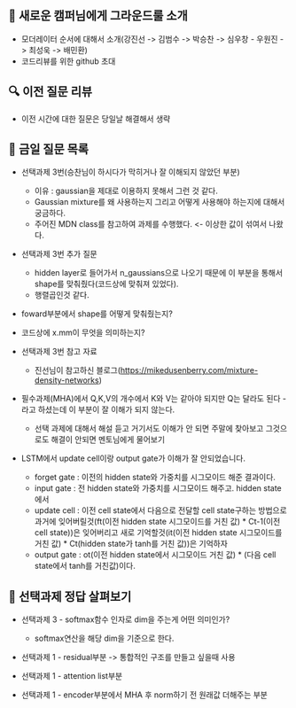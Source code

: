## 📎 새로운 캠퍼님에게 그라운드룰 소개

- 모더레이터 순서에 대해서 소개(강진선 -> 김범수 -> 박승찬 -> 심우창 - 우원진 -> 최성욱 -> 배민환)
- 코드리뷰를 위한 github 초대
 
## 🔍 이전 질문 리뷰

- 이전 시간에 대한 질문은 당일날 해결해서 생략
 
## 📒 금일 질문 목록

- 선택과제 3번(승찬님이 하시다가 막히거나 잘 이해되지 않았던 부분)

  - 이유 : gaussian을 제대로 이용하지 못해서 그런 것 같다.
  - Gaussian mixture를 왜 사용하는지 그리고 어떻게 사용해야 하는지에 대해서 궁금하다.
  - 주어진 MDN class를 참고하여 과제를 수행했다. <- 이상한 값이 섞여서 나왔다.

- 선택과제 3번 추가 질문

  - hidden layer로 들어가서 n_gaussians으로 나오기 때문에 이 부분을 통해서 shape를 맞춰줬다(코드상에 맞춰져 있었다).
  - 행렬곱인것 같다.

- foward부분에서 shape를 어떻게 맞춰줬는지?
- 코드상에 x.mm이 무엇을 의미하는지? 

- 선택과제 3번 참고 자료
  - 진선님이 참고하신 블로그(https://mikedusenberry.com/mixture-density-networks)

- 필수과제(MHA)에서 Q,K,V의 개수에서 K와 V는 같아야 되지만 Q는 달라도 된다 - 라고 하셨는데 이 부분이 잘 이해가 되지 않는다.

  - 선택 과제에 대해서 해설 듣고 거기서도 이해가 안 되면 주말에 찾아보고 그것으로도 해결이 안되면 멘토님에게 물어보기 

- LSTM에서 update cell이랑 output gate가 이해가 잘 안되었습니다. 

  - forget gate : 이전의 hidden state와 가중치를 시그모이드 해준 결과이다.
  - input gate : 전 hidden state와 가중치를 시그모이드 해주고. hidden state에서 
  - update cell : 이전 cell state에서 다음으로 전달할 cell state구하는 방법으로 과거에 잊어버릴것(ft(이전 hidden state 시그모이드를 거친 값) * Ct-1(이전 cell state))은 잊어버리고 새로 기억할것(it(이전 hidden state 시그모이드를 거친 값) * Ct(hidden state가 tanh를 거친 값))은 기억하자
  - output gate : ot(이전 hidden state에서 시그모이드 거친 값) * (다음 cell state에서 tanh를 거친값)이다.

## 📎 선택과제 정답 살펴보기

- 선택과제 3 - softmax함수 인자로 dim을 주는게 어떤 의미인가? 

  - softmax연산을 해당 dim을 기준으로 한다.

- 선택과제 1 - residual부분 -> 통합적인 구조를 만들고 싶을때 사용
- 선택과제 1 - attention list부분
- 선택과제 1 - encoder부분에서 MHA 후 norm하기 전 원래값 더해주는 부분
